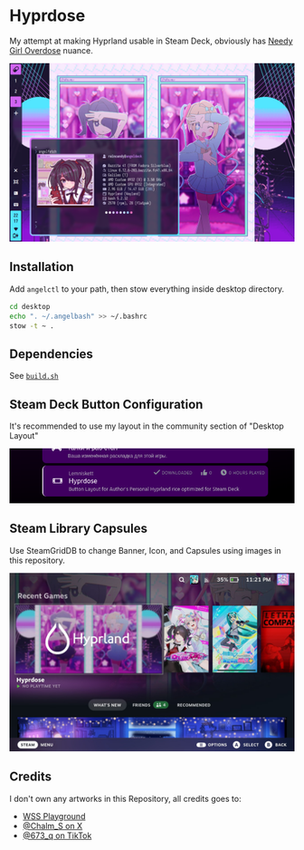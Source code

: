 # Hyprdose

My attempt at making Hyprland usable in Steam Deck, obviously has [Needy Girl Overdose](https://store.steampowered.com/app/1451940/NEEDY_STREAMER_OVERLOAD/) nuance.

![desktop](screenshots/hyprdose-desktop.png)

## Installation

Add `angelctl` to your path, then stow everything inside desktop directory.

```sh
cd desktop
echo ". ~/.angelbash" >> ~/.bashrc
stow -t ~ .
```

## Dependencies

See [`build.sh`](https://github.com/lemniskett/bazzite-deck-hyprdose/blob/master/build.sh)

## Steam Deck Button Configuration

It's recommended to use my layout in the community section of "Desktop Layout"

![button-layout](screenshots/hyprdose-button-layout.png)

## Steam Library Capsules

Use SteamGridDB to change Banner, Icon, and Capsules using images in this repository.

![steam](screenshots/hyprdose-steam.jpg)

## Credits

I don't own any artworks in this Repository, all credits goes to:

- [WSS Playground](https://store.steampowered.com/publisher/WSSplayground)
- [@Chalm_S on X](https://x.com/Chalm_S/status/1488378365266788352)
- [@673_q on TikTok](https://www.tiktok.com/@673_q/video/7375153978679577889)